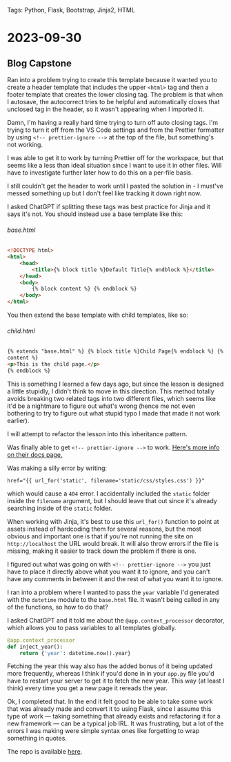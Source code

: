 Tags: Python, Flask, Bootstrap, Jinja2, HTML

# 2023-09-30

## Blog Capstone

Ran into a problem trying to create this template because it wanted you to create a header template that includes the upper `<html>` tag and then a footer template that creates the lower closing tag. The problem is that when I autosave, the autocorrect tries to be helpful and automatically closes that unclosed tag in the header, so it wasn't appearing when I imported it.

Damn, I'm having a really hard time trying to turn off auto closing tags. I'm trying to turn it off from the VS Code settings and from the Prettier formatter by using `<!-- prettier-ignore -->` at the top of the file, but something's not working.

I was able to get it to work by turning Prettier off for the workspace, but that seems like a less than ideal situation since I want to use it in other files. Will have to investigate further later how to do this on a per-file basis.

I still couldn't get the header to work until I pasted the solution in - I must've messed something up but I don't feel like tracking it down right now.

I asked ChatGPT if splitting these tags was best practice for Jinja and it says it's not. You should instead use a base template like this:

###### base.html

```html
<!DOCTYPE html>
<html>
    <head>
        <title>{% block title %}Default Title{% endblock %}</title>
    </head>
    <body>
        {% block content %} {% endblock %}
    </body>
</html>
```

You then extend the base template with child templates, like so:

###### child.html

```html
{% extends "base.html" %} {% block title %}Child Page{% endblock %} {% block
content %}
<p>This is the child page.</p>
{% endblock %}
```

This is something I learned a few days ago, but since the lesson is designed a little stupidly, I didn't think to move in this direction. This method totally avoids breaking two related tags into two different files, which seems like it'd be a nightmare to figure out what's wrong (hence me not even bothering to try to figure out what stupid typo I made that made it not work earlier).

I will attempt to refactor the lesson into this inheritance pattern.

Was finally able to get `<!-- prettier-ignore -->` to work. [Here's more info on their docs page.](https://prettier.io/docs/en/ignore.html)

Was making a silly error by writing:

```jinja
href="{{ url_for('static', filename='static/css/styles.css') }}"
```

which would cause a `404` error. I accidentally included the `static` folder inside the `filename` argument, but I should leave that out since it's already searching inside of the `static` folder.

When working with Jinja, it's best to use this `url_for()` function to point at assets instead of hardcoding them for several reasons, but the most obvious and important one is that if you're not running the site on `http://localhost` the URL would break. It will also throw errors if the file is missing, making it easier to track down the problem if there is one.

I figured out what was going on with `<!-- prettier-ignore -->` you just have to place it directly above what you want it to ignore, and you can't have any comments in between it and the rest of what you want it to ignore.

I ran into a problem where I wanted to pass the `year` variable I'd generated with the `datetime` module to the `base.html` file. It wasn't being called in any of the functions, so how to do that?

I asked ChatGPT and it told me about the `@app.context_processor` decorator, which allows you to pass variables to all templates globally.

```python
@app.context_processor
def inject_year():
    return {'year': datetime.now().year}
```

Fetching the year this way also has the added bonus of it being updated more frequently, whereas I think if you'd done in in your `app.py` file you'd have to restart your server to get it to fetch the new year. This way (at least I think) every time you get a new page it rereads the year.

Ok, I completed that. In the end it felt good to be able to take some work that was already made and convert it to using Flask, since I assume this type of work — taking something that already exists and refactoring it for a new framework — can be a typical job IRL. It was frustrating, but a lot of the errors I was making were simple syntax ones like forgetting to wrap something in quotes.

The repo is available [here](https://github.com/markalanboyd/bootstrap-flask-blog).
